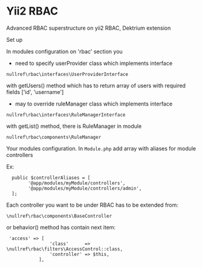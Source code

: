 Yii2 RBAC
===============

Advanced RBAC superstructure on yii2 RBAC, Dektrium extension

Set up

In modules configuration on 'rbac' section you 
- need to specify userProvider class which implements interface
```
nullref\rbac\interfaces\UserProviderInterface
```
with getUsers() method which has to return array of users with
required fields ['id', 'username']

- may to override ruleManager class which implements interface
```
nullref\rbac\interfaces\RuleManagerInterface
```
with getList() method, there is RuleManager in module
```
nullref\rbac\components\RuleManager
```

Your modules configuration. In `Module.php` add array with aliases for module controllers

Ex:
```
  public $controllerAliases = [
        '@app/modules/myModule/controllers',
        '@app/modules/myModule/controllers/admin',
  ];  
```

Each controller you want to be under RBAC has to be extended from:
```
\nullref\rbac\components\BaseController
```
or behavior() method has contain next item:
```
 'access' => [
                'class'      => \nullref\rbac\filters\AccessControl::class,
                'controller' => $this,
            ],
```